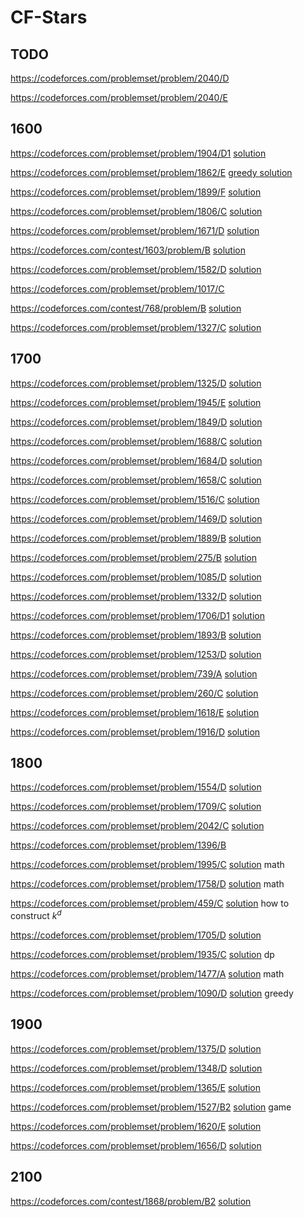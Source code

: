 # CF-Stars

## TODO
https://codeforces.com/problemset/problem/2040/D

https://codeforces.com/problemset/problem/2040/E

## 1600
https://codeforces.com/problemset/problem/1904/D1 [solution](https://blog.csdn.net/Code_Shark/article/details/135031395)

https://codeforces.com/problemset/problem/1862/E [greedy solution](https://blog.csdn.net/TKKDOUZI/article/details/132658268)

https://codeforces.com/problemset/problem/1899/F [solution](https://www.acwing.com/solution/content/215332/)

https://codeforces.com/problemset/problem/1806/C [solution](https://blog.csdn.net/m0_53089164/article/details/129644433#t8)

https://codeforces.com/problemset/problem/1671/D [solution](https://www.cnblogs.com/Reanap/p/16269129.html)

https://codeforces.com/contest/1603/problem/B [solution](https://codeforces.com/blog/entry/96460)

https://codeforces.com/problemset/problem/1582/D [solution](https://www.acwing.com/solution/content/163709/)

https://codeforces.com/problemset/problem/1017/C

https://codeforces.com/contest/768/problem/B [solution](https://blog.csdn.net/qq_34896694/article/details/56496573)

https://codeforces.com/problemset/problem/1327/C [solution](https://blog.csdn.net/aezakmias/article/details/105104795)

## 1700
https://codeforces.com/problemset/problem/1325/D [solution](https://www.cnblogs.com/stelayuri/p/12495726.html)

https://codeforces.com/problemset/problem/1945/E [solution](https://blog.csdn.net/2302_80585579/article/details/137963742)

https://codeforces.com/problemset/problem/1849/D [solution](https://www.acwing.com/solution/content/247240/)

https://codeforces.com/problemset/problem/1688/C [solution](https://blog.csdn.net/weixin_61904259/article/details/125789252)

https://codeforces.com/problemset/problem/1684/D [solution](https://blog.csdn.net/Sherlock_Holmewei/article/details/124958387)

https://codeforces.com/problemset/problem/1658/C [solution](https://www.acwing.com/solution/content/166734/)

https://codeforces.com/problemset/problem/1516/C [solution](https://www.acwing.com/solution/content/209580/)

https://codeforces.com/problemset/problem/1469/D [solution](https://www.acwing.com/solution/content/171257/)

https://codeforces.com/problemset/problem/1889/B [solution](https://www.acwing.com/solution/content/132992/)

https://codeforces.com/problemset/problem/275/B [solution](https://www.cnblogs.com/cszlg/archive/2013/02/22/2922117.html)

https://codeforces.com/problemset/problem/1085/D [solution](https://blog.csdn.net/Miracle_QSH/article/details/85229901)

https://codeforces.com/problemset/problem/1332/D [solution](https://blog.csdn.net/Littlewhite520/article/details/105244608)

https://codeforces.com/problemset/problem/1706/D1 [solution](https://blog.csdn.net/qq_45554473/article/details/127872291)

https://codeforces.com/problemset/problem/1893/B [solution](https://www.cnblogs.com/pure4knowledge/p/18253072)

https://codeforces.com/problemset/problem/1253/D [solution](https://blog.csdn.net/ZCMU_2024/article/details/103180498)

https://codeforces.com/problemset/problem/739/A [solution](https://blog.csdn.net/V5ZSQ/article/details/79859483)

https://codeforces.com/problemset/problem/260/C [solution](https://blog.csdn.net/qq_41289920/article/details/84075493)

https://codeforces.com/problemset/problem/1618/E [solution](https://www.acwing.com/solution/content/167129/)

https://codeforces.com/problemset/problem/1916/D [solution](https://blog.csdn.net/m0_59954214/article/details/138723629)

## 1800
https://codeforces.com/problemset/problem/1554/D [solution](https://blog.csdn.net/m0_51780913/article/details/120266317)

https://codeforces.com/problemset/problem/1709/C [solution](https://blog.csdn.net/QQ2530063577/article/details/125942093)

https://codeforces.com/problemset/problem/2042/C [solution](https://www.cnblogs.com/NIYAXIMEN/p/18590793)

https://codeforces.com/problemset/problem/1396/B

https://codeforces.com/problemset/problem/1995/C [solution](https://www.cnblogs.com/luckyblock/p/18319949#c) math

https://codeforces.com/problemset/problem/1758/D [solution](https://blog.csdn.net/weixin_40986490/article/details/128151197) math

https://codeforces.com/problemset/problem/459/C [solution](https://www.cnblogs.com/KirinSB/p/10375794.html) how to construct $k^d$

https://codeforces.com/problemset/problem/1705/D [solution](https://www.cnblogs.com/cjjsb/p/16578319.html#d-mark-and-lightbulbs)

https://codeforces.com/problemset/problem/1935/C [solution](https://www.acwing.com/solution/content/249004/) dp

https://codeforces.com/problemset/problem/1477/A [solution](https://blog.csdn.net/zzq0523/article/details/113777886) math

https://codeforces.com/problemset/problem/1090/D [solution](https://www.cnblogs.com/dilthey/p/10092161.html) greedy

## 1900
https://codeforces.com/problemset/problem/1375/D [solution](https://blog.csdn.net/tomjobs/article/details/107147334)

https://codeforces.com/problemset/problem/1348/D [solution](https://blog.csdn.net/starlet_kiss/article/details/105899735)

https://codeforces.com/problemset/problem/1365/E [solution](https://blog.csdn.net/mrcrack/article/details/106635598)

https://codeforces.com/problemset/problem/1527/B2 [solution](https://www.cnblogs.com/TheRoadToTheGold/p/15254112.html) game

https://codeforces.com/problemset/problem/1620/E [solution](https://blog.csdn.net/SGDBS233/article/details/122936964)

https://codeforces.com/problemset/problem/1656/D [solution](https://blog.csdn.net/weixin_43823753/article/details/123744243)

## 2100
https://codeforces.com/contest/1868/problem/B2 [solution](https://www.cnblogs.com/cjjsb/p/17694388.html)
